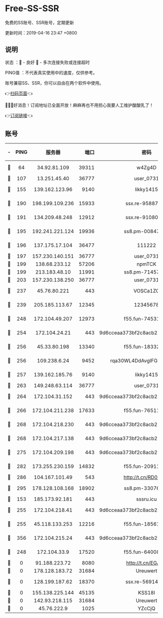 # Free-SS-SSR

免费的SS账号、SSR账号，定期更新

更新时间：2019-04-16 23:47 +0800

## 说明

状态     ：🙂 - 良好 🙁 - 多次连接失败或连接超时

PING值   ：不代表真实使用中的速度，仅供参考。

账号兼容SS、SSR，你可以自由在两个软件中使用。

👉[扫码页面](https://liesauer.github.io/Free-SS-SSR/)👈

🎉🎉🎉好消息！订阅地址已全面开放！麻麻再也不用担心我要人工维护酸酸乳了！

👉[订阅链接](https://www.liesauer.net/yogurt/subscribe?ACCESS_TOKEN=DAYxR3mMaZAsaqUb)👈

## 账号

|-|PING|服务器|端口|密码|加密方式|区域|
|:----:|:----:|:-----:|-----:|:----:|:----:|:----:|
|🙂|64|34.92.81.109|39311|w4Zg4D|chacha20-ietf|US|
|🙂|107|13.251.45.40|36777|user_0731|chacha20|SG|
|🙂|155|139.162.123.96|9140|likky1415|aes-256-cfb|JP|
|🙂|190|198.199.109.236|15933|ssx.re-95887185|aes-256-cfb|US|
|🙂|191|134.209.48.248|12912|ssx.re-91080616|aes-256-cfb|US|
|🙂|195|192.241.221.124|19936|ss8.pm-00847674|aes-256-cfb|US|
|🙂|196|137.175.17.104|36477|111222|aes-256-cfb|US|
|🙂|197|157.230.140.151|36777|user_0731|chacha20|US|
|🙂|199|138.68.233.12|57206|npmTCK|rc4-md5|US|
|🙂|199|213.183.48.10|11991|ss8.pm-71457072|rc4-md5|RU|
|🙂|203|157.230.138.250|36777|user_0731|chacha20|US|
|🙂|237|45.76.80.221|443|VOSCa1ZG|aes-256-cfb|DE|
|🙂|239|205.185.113.67|12345|12345678|aes-256-cfb|US|
|🙂|248|172.104.49.207|12973|f55.fun-74531550|aes-256-cfb|SG|
|🙂|254|172.104.24.21|443|9d6cceaa373bf2c8acb22e60b6a58be6|aes-256-cfb|US|
|🙂|256|45.33.80.198|13340|f55.fun-18332298|aes-256-cfb|US|
|🙂|256|109.238.6.24|9452|rqa30WL4DdAvgIFG6Fs3znzTa|aes-256-cfb|FR|
|🙂|257|139.162.185.76|9140|likky1415|aes-256-cfb|DE|
|🙂|263|149.248.63.114|36777|user_0731|chacha20|CA|
|🙂|264|172.104.31.152|443|9d6cceaa373bf2c8acb22e60b6a58be6|aes-256-cfb|US|
|🙂|266|172.104.211.238|17633|f55.fun-76511105|aes-256-cfb|US|
|🙂|268|172.104.218.230|443|9d6cceaa373bf2c8acb22e60b6a58be6|aes-256-cfb|US|
|🙂|268|172.104.217.138|443|9d6cceaa373bf2c8acb22e60b6a58be6|aes-256-cfb|US|
|🙂|275|172.104.209.198|443|9d6cceaa373bf2c8acb22e60b6a58be6|aes-256-cfb|US|
|🙂|282|173.255.230.159|14832|f55.fun-20911202|aes-256-cfb|US|
|🙂|286|104.167.101.49|543|http://t.cn/RD0D7sx|rc4-md5|CA|
|🙂|295|178.128.108.168|18902|ss8.pm-33076243|aes-256-cfb|SG|
|🙂|153|185.173.92.181|443|sssru.icu|rc4-md5|RU|
|🙂|255|172.104.218.41|443|9d6cceaa373bf2c8acb22e60b6a58be6|aes-256-cfb|US|
|🙂|255|45.118.133.253|12216|f55.fun-18561678|aes-256-cfb|SG|
|🙂|356|172.104.215.24|443|9d6cceaa373bf2c8acb22e60b6a58be6|aes-256-cfb|US|
|🙁|248|172.104.33.9|17520|f55.fun-64008519|aes-256-cfb|SG|
|🙁|0|91.188.223.72|8080|http://t.cn/EGJIyrl|rc4-md5|RU|
|🙁|0|178.128.183.72|31684|Ureuwert|chacha20|US|
|🙁|0|128.199.187.62|18370|ssx.re-56914452|aes-256-cfb|SG|
|🙁|0|155.138.225.144|45135|KSS18l|rc4-md5|US|
|🙁|0|142.93.218.115|31684|Ureuwert|chacha20|IN|
|🙁|0|45.76.222.9|1025|YZcCjQ|rc4-md5|JP|
